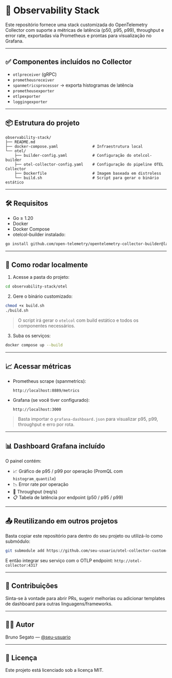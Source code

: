 # 🚀 Observability Stack

Este repositório fornece uma stack customizada do OpenTelemetry Collector com suporte a métricas de latência (p50, p95, p99), throughput e error rate, exportadas via Prometheus e prontas para visualização no Grafana.

---

## ✅ Componentes incluídos no Collector

- `otlpreceiver` (gRPC)
- `prometheusreceiver`
- `spanmetricsprocessor` → exporta histogramas de latência
- `prometheusexporter`
- `otlpexporter`
- `loggingexporter`

---

## 📦 Estrutura do projeto

```
observability-stack/
├── README.md
├── docker-compose.yaml               # Infraestrutura local
└── otel/
    ├── builder-config.yaml           # Configuração do otelcol-builder
    ├── otel-collector-config.yaml    # Configuração do pipeline OTEL Collector
    ├── Dockerfile                    # Imagem baseada em distroless
    └── build.sh                      # Script para gerar o binário estático
```

---

## 🛠️ Requisitos

- Go ≥ 1.20
- Docker
- Docker Compose
- otelcol-builder instalado:

```bash
go install github.com/open-telemetry/opentelemetry-collector-builder@latest
```

---

## 🧰 Como rodar localmente

1. Acesse a pasta do projeto:

```bash
cd observability-stack/otel
```

2. Gere o binário customizado:

```bash
chmod +x build.sh
./build.sh
```

> O script irá gerar o `otelcol` com build estático e todos os componentes necessários.

3. Suba os serviços:

```bash
docker compose up --build
```

---

## 📈 Acessar métricas

- Prometheus scrape (spanmetrics):

  ```
  http://localhost:8889/metrics
  ```

- Grafana (se você tiver configurado):

  ```
  http://localhost:3000
  ```

> Basta importar o `grafana-dashboard.json` para visualizar p95, p99, throughput e erro por rota.

---

## 📊 Dashboard Grafana incluído

O painel contém:

- 📈 Gráfico de p95 / p99 por operação (PromQL com `histogram_quantile`)
- 📉 Error rate por operação
- 🚀 Throughput (req/s)
- 📋 Tabela de latência por endpoint (p50 / p95 / p99)

---

## 📤 Reutilizando em outros projetos

Basta copiar este repositório para dentro do seu projeto ou utilizá-lo como submódulo:

```bash
git submodule add https://github.com/seu-usuario/otel-collector-custom-stack.git observability
```

E então integrar seu serviço com o OTLP endpoint: `http://otel-collector:4317`

---

## 🤝 Contribuições

Sinta-se à vontade para abrir PRs, sugerir melhorias ou adicionar templates de dashboard para outras linguagens/frameworks.

---

## 🧑‍💻 Autor

Bruno Segato — [@seu-usuario](https://github.com/seu-usuario)

---

## 📄 Licença

Este projeto está licenciado sob a licença MIT.
